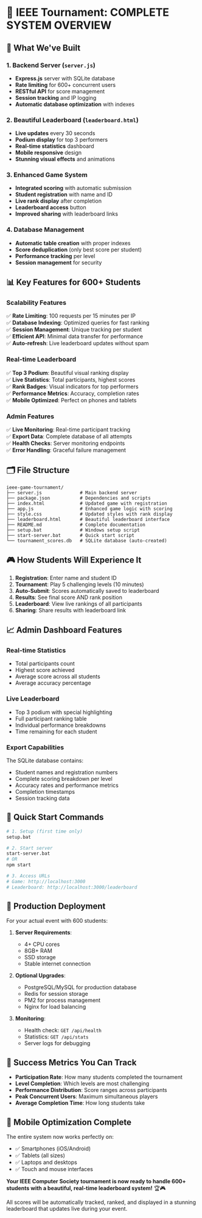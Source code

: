 # 🎯 IEEE Tournament: COMPLETE SYSTEM OVERVIEW

## 🚀 What We've Built

### 1. **Backend Server** (`server.js`)
- **Express.js** server with SQLite database
- **Rate limiting** for 600+ concurrent users
- **RESTful API** for score management
- **Session tracking** and IP logging
- **Automatic database optimization** with indexes

### 2. **Beautiful Leaderboard** (`leaderboard.html`)
- **Live updates** every 30 seconds
- **Podium display** for top 3 performers
- **Real-time statistics** dashboard
- **Mobile responsive** design
- **Stunning visual effects** and animations

### 3. **Enhanced Game System**
- **Integrated scoring** with automatic submission
- **Student registration** with name and ID
- **Live rank display** after completion
- **Leaderboard access** button
- **Improved sharing** with leaderboard links

### 4. **Database Management**
- **Automatic table creation** with proper indexes
- **Score deduplication** (only best score per student)
- **Performance tracking** per level
- **Session management** for security

## 📊 Key Features for 600+ Students

### **Scalability Features**
✅ **Rate Limiting**: 100 requests per 15 minutes per IP  
✅ **Database Indexing**: Optimized queries for fast ranking  
✅ **Session Management**: Unique tracking per student  
✅ **Efficient API**: Minimal data transfer for performance  
✅ **Auto-refresh**: Live leaderboard updates without spam  

### **Real-time Leaderboard**
✅ **Top 3 Podium**: Beautiful visual ranking display  
✅ **Live Statistics**: Total participants, highest scores  
✅ **Rank Badges**: Visual indicators for top performers  
✅ **Performance Metrics**: Accuracy, completion rates  
✅ **Mobile Optimized**: Perfect on phones and tablets  

### **Admin Features**
✅ **Live Monitoring**: Real-time participant tracking  
✅ **Export Data**: Complete database of all attempts  
✅ **Health Checks**: Server monitoring endpoints  
✅ **Error Handling**: Graceful failure management  

## 🗂️ File Structure
```
ieee-game-tournament/
├── server.js              # Main backend server
├── package.json           # Dependencies and scripts
├── index.html             # Updated game with registration
├── app.js                 # Enhanced game logic with scoring
├── style.css              # Updated styles with rank display
├── leaderboard.html       # Beautiful leaderboard interface
├── README.md              # Complete documentation
├── setup.bat              # Windows setup script
├── start-server.bat       # Quick start script
└── tournament_scores.db   # SQLite database (auto-created)
```

## 🎮 How Students Will Experience It

1. **Registration**: Enter name and student ID
2. **Tournament**: Play 5 challenging levels (10 minutes)
3. **Auto-Submit**: Scores automatically saved to leaderboard
4. **Results**: See final score AND rank position
5. **Leaderboard**: View live rankings of all participants
6. **Sharing**: Share results with leaderboard link

## 📈 Admin Dashboard Features

### **Real-time Statistics**
- Total participants count
- Highest score achieved
- Average score across all students
- Average accuracy percentage

### **Live Leaderboard**
- Top 3 podium with special highlighting
- Full participant ranking table
- Individual performance breakdowns
- Time remaining for each student

### **Export Capabilities**
The SQLite database contains:
- Student names and registration numbers
- Complete scoring breakdown per level
- Accuracy rates and performance metrics
- Completion timestamps
- Session tracking data

## 🚀 Quick Start Commands

```bash
# 1. Setup (first time only)
setup.bat

# 2. Start server
start-server.bat
# OR
npm start

# 3. Access URLs
# Game: http://localhost:3000
# Leaderboard: http://localhost:3000/leaderboard
```

## 🔧 Production Deployment

For your actual event with 600 students:

1. **Server Requirements**:
   - 4+ CPU cores
   - 8GB+ RAM
   - SSD storage
   - Stable internet connection

2. **Optional Upgrades**:
   - PostgreSQL/MySQL for production database
   - Redis for session storage
   - PM2 for process management
   - Nginx for load balancing

3. **Monitoring**:
   - Health check: `GET /api/health`
   - Statistics: `GET /api/stats`
   - Server logs for debugging

## 🎯 Success Metrics You Can Track

- **Participation Rate**: How many students completed the tournament
- **Level Completion**: Which levels are most challenging
- **Performance Distribution**: Score ranges across participants
- **Peak Concurrent Users**: Maximum simultaneous players
- **Average Completion Time**: How long students take

## 📱 Mobile Optimization Complete

The entire system now works perfectly on:
- ✅ Smartphones (iOS/Android)
- ✅ Tablets (all sizes)
- ✅ Laptops and desktops
- ✅ Touch and mouse interfaces

**Your IEEE Computer Society tournament is now ready to handle 600+ students with a beautiful, real-time leaderboard system!** 🏆🎮

All scores will be automatically tracked, ranked, and displayed in a stunning leaderboard that updates live during your event.
